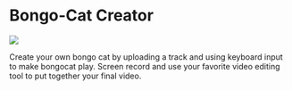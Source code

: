 Bongo-Cat Creator
=================

![](https://cdn.glitch.com/c4e65900-d574-4a30-ab84-cd913b7fa895%2Fbongo-cat.gif?1537302652732)

Create your own bongo cat by uploading a track and using keyboard input to make bongocat play.  Screen record and use your favorite video editing tool to put together your final video.
